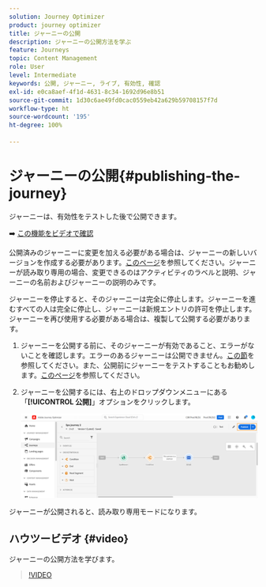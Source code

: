 ```yaml
---
solution: Journey Optimizer
product: journey optimizer
title: ジャーニーの公開
description: ジャーニーの公開方法を学ぶ
feature: Journeys
topic: Content Management
role: User
level: Intermediate
keywords: 公開, ジャーニー, ライブ, 有効性, 確認
exl-id: e0ca8aef-4f1d-4631-8c34-1692d96e8b51
source-git-commit: 1d30c6ae49fd0cac0559eb42a629b59708157f7d
workflow-type: ht
source-wordcount: '195'
ht-degree: 100%

---
```


# ジャーニーの公開{#publishing-the-journey}

ジャーニーは、有効性をテストした後で公開できます。

➡️ [この機能をビデオで確認](#video)

公開済みのジャーニーに変更を加える必要がある場合は、ジャーニーの新しいバージョンを作成する必要があります。[このページ](../building-journeys/journey.md)を参照してください。ジャーニーが読み取り専用の場合、変更できるのはアクティビティのラベルと説明、ジャーニーの名前およびジャーニーの説明のみです。

ジャーニーを停止すると、そのジャーニーは完全に停止します。ジャーニーを進むすべての人は完全に停止し、ジャーニーは新規エントリの許可を停止します。ジャーニーを再び使用する必要がある場合は、複製して公開する必要があります。

1. ジャーニーを公開する前に、そのジャーニーが有効であること、エラーがないことを確認します。エラーのあるジャーニーは公開できません。[この節](../building-journeys/troubleshooting.md#checking-for-errors-before-testing)を参照してください。また、公開前にジャーニーをテストすることもお勧めします。[このページ](../building-journeys/testing-the-journey.md)を参照してください。
1. ジャーニーを公開するには、右上のドロップダウンメニューにある「**[!UICONTROL 公開]**」オプションをクリックします。

   ![](assets/journeyuc1_18.png)

ジャーニーが公開されると、読み取り専用モードになります。

## ハウツービデオ {#video}

ジャーニーの公開方法を学びます。

>[!VIDEO](https://video.tv.adobe.com/v/334238?quality=12)